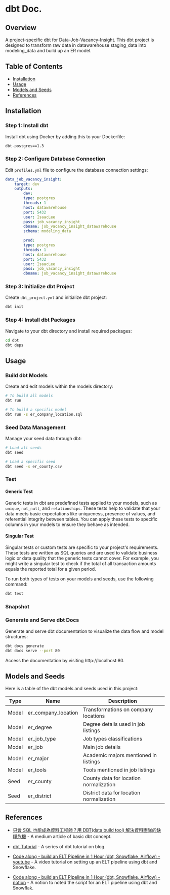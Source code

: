 # dbt Doc.
## Overview
A project-specific dbt for Data-Job-Vacancy-Insight.
This dbt project is designed to transform raw data in datawarehouse staging_data into modeling_data and build up an ER model.

## Table of Contents

- [Installation](#installation)
- [Usage](#usage)
- [Models and Seeds](#models-and-seeds)
- [References](#references)

## Installation

### Step 1: Install dbt
Install dbt using Docker by adding this to your Dockerfile:

```bash
dbt-postgres==1.3
```

### Step 2: Configure Database Connection
Edit `profiles.yml` file to configure the database connection settings:

```yaml
data_job_vacancy_insight:
    target: dev
    outputs:
        dev:
        type: postgres
        threads: 1
        host: datawarehouse  
        port: 5432
        user: IsaacLee
        pass: job_vacancy_insight
        dbname: job_vacancy_insight_datawarehouse 
        schema: modeling_data  

        prod:
        type: postgres
        threads: 1
        host: datawarehouse  
        port: 5432
        user: IsaacLee
        pass: job_vacancy_insight
        dbname: job_vacancy_insight_datawarehouse
```
### Step 3: Initialize dbt Project
Create `dbt_project.yml` and initialize dbt project:

```bash
dbt init
```

### Step 4: Install dbt Packages

Navigate to your dbt directory and install required packages:
```bash
cd dbt 
dbt deps
```

## Usage

### Build dbt Models
Create and edit models within the models directory:

```bash
# To build all models
dbt run 

# To build a specific model
dbt run -s er_company_location.sql
```

### Seed Data Management
Manage your seed data through dbt:

```bash
# Load all seeds
dbt seed 

# Load a specific seed
dbt seed -s er_county.csv
```

### Test
#### Generic Test
Generic tests in dbt are predefined tests applied to your models, such as `unique`, `not_null`, and `relationships`. These tests help to validate that your data meets basic expectations like uniqueness, presence of values, and referential integrity between tables. You can apply these tests to specific columns in your models to ensure they behave as intended.

#### Singular Test
Singular tests or custom tests are specific to your project's requirements. These tests are written as SQL queries and are used to validate business logic or data quality that the generic tests cannot cover. For example, you might write a singular test to check if the total of all transaction amounts equals the reported total for a given period.

To run both types of tests on your models and seeds, use the following command:
```bash
dbt test
```

### Snapshot

### Generate and Serve dbt Docs
Generate and serve dbt documentation to visualize the data flow and model structures:

```bash
dbt docs generate
dbt docs serve --port 80
```

Access the documentation by visiting http://localhost:80.

## Models and Seeds

Here is a table of the dbt models and seeds used in this project:

| Type  | Name                  | Description                             |
|-------|-----------------------|-----------------------------------------|
| Model | er_company_location   | Transformations on company locations    |
| Model | er_degree             | Degree details used in job listings     |
| Model | er_job_type           | Job types classifications               |
| Model | er_job                | Main job details                        |
| Model | er_major              | Academic majors mentioned in listings   |
| Model | er_tools              | Tools mentioned in job listings         |
| Seed  | er_county             | County data for location normalization  |
| Seed  | er_district           | District data for location normalization|

## References
- [只會 SQL 也能成為資料工程師？用 DBT(data build tool) 解決資料團隊的缺糧危機](https://medium.com/dbt-local-taiwan/%E5%8F%AA%E6%9C%83sql%E4%B9%9F%E8%83%BD%E6%88%90%E7%82%BA%E8%B3%87%E6%96%99%E5%B7%A5%E7%A8%8B%E5%B8%AB-%E7%94%A8dbt-data-build-tool-%E8%A7%A3%E6%B1%BA%E8%B3%87%E6%96%99%E5%9C%98%E9%9A%8A%E7%9A%84%E7%BC%BA%E7%B3%A7%E5%8D%B1%E6%A9%9F-5e25c02dc41) - A medium article of basic dbt concept.

- [dbt Tutorial](https://ithelp.ithome.com.tw/users/20162689/ironman/6534) - A series of dbt tutorial on blog.

- [Code along - build an ELT Pipeline in 1 Hour (dbt, Snowflake, Airflow) - youtube](https://www.youtube.com/watch?v=OLXkGB7krGo) - A video tutorial on setting up an ELT pipeline using dbt and Snowflake.

- [Code along - build an ELT Pipeline in 1 Hour (dbt, Snowflake, Airflow) - notion](https://bittersweet-mall-f00.notion.site/Code-along-build-an-ELT-Pipeline-in-1-Hour-dbt-Snowflake-Airflow-cffab118a21b40b8acd3d595a4db7c15) - A notion to noted the script for an ELT pipeline using dbt and Snowflak.
